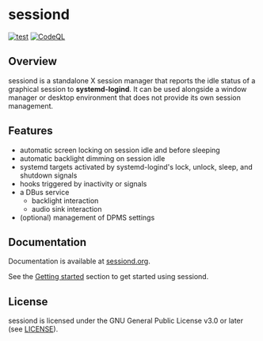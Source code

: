 # sessiond

[![test][test-badge]][test]
[![CodeQL][codeql-badge]][codeql]

[test-badge]: https://github.com/jcrd/sessiond/actions/workflows/test.yml/badge.svg
[test]: https://github.com/jcrd/sessiond/actions/workflows/test.yml
[codeql-badge]: https://github.com/jcrd/sessiond/actions/workflows/codeql-analysis.yml/badge.svg
[codeql]: https://github.com/jcrd/sessiond/actions/workflows/codeql-analysis.yml

## Overview

sessiond is a standalone X session manager that reports the idle status of a
graphical session to **systemd-logind**. It can be used alongside a window
manager or desktop environment that does not provide its own session management.

## Features

* automatic screen locking on session idle and before sleeping
* automatic backlight dimming on session idle
* systemd targets activated by systemd-logind's lock, unlock, sleep,
  and shutdown signals
* hooks triggered by inactivity or signals
* a DBus service
    * backlight interaction
    * audio sink interaction
* (optional) management of DPMS settings

## Documentation

Documentation is available at [sessiond.org](https://sessiond.org/).

See the [Getting started](https://sessiond.org/getting-started/) section to get
started using sessiond.

## License

sessiond is licensed under the GNU General Public License v3.0 or later
(see [LICENSE](LICENSE)).
